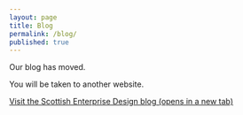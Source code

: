 ```yaml
---
layout: page
title: Blog
permalink: /blog/
published: true
---
```

<p>
Our blog has moved.
</p>
<p>
You will be taken to another website.
</p>
<p><a href="https://design.scotentblog.co.uk" target="_blank" rel="noopener">Visit the Scottish Enterprise Design blog (opens in a new tab)</a></p>
<br>
<br><br>
<br><br>
<br>
